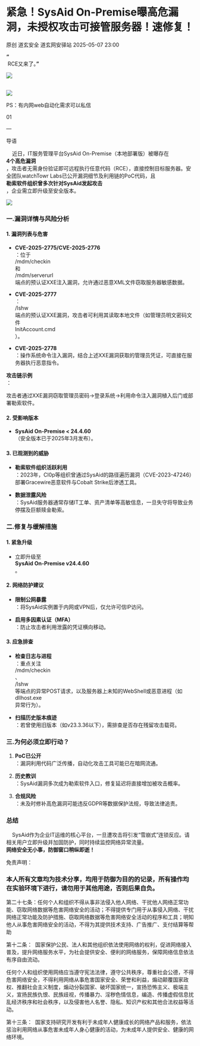 #  紧急！SysAid On-Premise曝高危漏洞，未授权攻击可接管服务器！速修复！   
原创 道玄安全  道玄网安驿站   2025-05-07 23:00  
  
**“**  
 RCE又来了。**”**  
  
![](https://mmbiz.qpic.cn/sz_mmbiz_png/L369x9IF3yPA9bic9zzTydWv4XTTHH2NAiamMp8Kxsh4s2lukPuyuwnia3NiaHkiaU8a3JGFhLvNnYvtLvHTFAd91Rw/640?wx_fmt=png&from=appmsg "")  
  
      
![](https://mmbiz.qpic.cn/sz_mmbiz_png/L369x9IF3yPMwVHx9iaPDKDhBJiajRW2DIdq0Wxe7JcpgKDia3zMfgicaaD6Auwn6Q3GGm2vI0eNh1Qic6OUhHMjE7g/640?wx_fmt=png&from=appmsg "")  
  
  
  
PS：有内网web自动化需求可以私信  
  
  
  
  
01  
  
—  
  
  
  
导语  
  
  
    近日，IT服务管理平台SysAid On-Premise（本地部署版）被曝存在  
**4个高危漏洞**  
，攻击者无需身份验证即可远程执行任意代码（RCE），直接控制目标服务器。安全团队watchTowr Labs已公开漏洞细节及利用链的PoC代码，且  
**勒索软件组织曾多次针对SysAid发起攻击**  
，企业需立即升级至安全版本。  
  
![](https://mmbiz.qpic.cn/sz_mmbiz_png/L369x9IF3yNeXnuIRJxqJz5IODibgz0jLwYJAxPTf6uvP5ebFWZwUKETOPe1sXdkQQZFer2pdFtVetywxhIY3iaw/640?wx_fmt=png&from=appmsg "")  
  
### 一.漏洞详情与风险分析  
#### 1. 漏洞列表与危害  
- **CVE-2025-2775/CVE-2025-2776**  
：位于  
/mdm/checkin  
和  
/mdm/serverurl  
端点的预认证XXE注入漏洞，允许通过恶意XML文件窃取服务器敏感数据。  
  
- **CVE-2025-2777**  
：  
/lshw  
端点的预认证XXE漏洞，攻击者可利用其读取本地文件（如管理员明文密码文件  
InitAccount.cmd  
）。  
  
- **CVE-2025-2778**  
：操作系统命令注入漏洞，结合上述XXE漏洞获取的管理员凭证，可直接在服务器执行恶意指令。  
  
**攻击链示例**  
：  
  
攻击者通过XXE漏洞窃取管理员密码→登录系统→利用命令注入漏洞植入后门或部署勒索软件。  
#### 2. 受影响版本  
- **SysAid On-Premise < 24.4.60**  
（安全版本已于2025年3月发布）。  
  
#### 3. 已观测到的威胁  
- **勒索软件组织活跃利用**  
：2023年，Cl0p等组织曾通过SysAid的路径遍历漏洞（CVE-2023-47246）部署Gracewire恶意软件与Cobalt Strike后渗透工具。  
  
- **数据泄露风险**  
：SysAid服务器通常存储IT工单、资产清单等高敏信息，一旦失守将导致业务停摆及巨额赎金勒索。  
  
### 二.修复与缓解措施  
#### 1. 紧急升级  
- 立即升级至  
**SysAid On-Premise v24.4.60**  
。  
  
#### 2. 网络防护建议  
- **限制公网暴露**  
：将SysAid实例置于内网或VPN后，仅允许可信IP访问。  
  
- **启用多因素认证（MFA）**  
：防止攻击者利用泄露的凭证横向移动。  
  
#### 3. 应急排查  
- **检查日志与进程**  
：重点关注  
/mdm/checkin  
、  
/lshw  
等端点的异常POST请求，以及服务器上未知的WebShell或恶意进程（如  
dllhost.exe  
异常行为）。  
  
- **扫描历史版本痕迹**  
：若曾使用旧版本（如v23.3.36以下），需排查是否存在残留攻击载荷。  
  
### 三.为何必须立即行动？  
1. **PoC已公开**  
：漏洞利用代码广泛传播，自动化攻击工具可能已在暗网流通。  
  
1. **历史教训**  
：SysAid漏洞多次成为勒索软件入口，修复延迟将直接增加被攻击概率。  
  
1. **合规风险**  
：未及时修补高危漏洞可能违反GDPR等数据保护法规，导致法律追责。  
  
### 总结  
  
    SysAid作为企业IT运维的核心平台，一旦遭攻击将引发“雪崩式”连锁反应。请相关用户立即升级并加固防护，同时持续监控网络异常流量。  
**网络安全无小事，防御窗口稍纵即逝！**  
  
  
  
  
免责声明：  
### 本人所有文章均为技术分享，均用于防御为目的的记录，所有操作均在实验环境下进行，请勿用于其他用途，否则后果自负。  
  
第二十七条：任何个人和组织不得从事非法侵入他人网络、干扰他人网络正常功能、窃取网络数据等危害网络安全的活动；不得提供专门用于从事侵入网络、干扰网络正常功能及防护措施、窃取网络数据等危害网络安全活动的程序和工具；明知他人从事危害网络安全的活动，不得为其提供技术支持、广告推广、支付结算等帮助  
  
第十二条：  国家保护公民、法人和其他组织依法使用网络的权利，促进网络接入普及，提升网络服务水平，为社会提供安全、便利的网络服务，保障网络信息依法有序自由流动。  
  
任何个人和组织使用网络应当遵守宪法法律，遵守公共秩序，尊重社会公德，不得危害网络安全，不得利用网络从事危害国家安全、荣誉和利益，煽动颠覆国家政权、推翻社会主义制度，煽动分裂国家、破坏国家统一，宣扬恐怖主义、极端主义，宣扬民族仇恨、民族歧视，传播暴力、淫秽色情信息，编造、传播虚假信息扰乱经济秩序和社会秩序，以及侵害他人名誉、隐私、知识产权和其他合法权益等活动。  
  
第十三条：  国家支持研究开发有利于未成年人健康成长的网络产品和服务，依法惩治利用网络从事危害未成年人身心健康的活动，为未成年人提供安全、健康的网络环境。  
  
  
  
  
  
